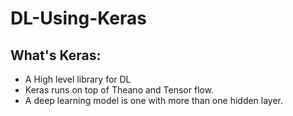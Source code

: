 # DL-Using-Keras

## What's Keras:
- A High level library for DL
- Keras runs on top of Theano and Tensor flow. 
- A deep learning model is one with more than one hidden layer. 